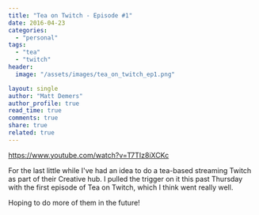```yaml
---
title: "Tea on Twitch - Episode #1"
date: 2016-04-23
categories: 
  - "personal"
tags: 
  - "tea"
  - "twitch"
header:
  image: "/assets/images/tea_on_twitch_ep1.png"

layout: single
author: "Matt Demers"
author_profile: true
read_time: true
comments: true
share: true
related: true
---
```


https://www.youtube.com/watch?v=T7TIz8iXCKc

For the last little while I've had an idea to do a tea-based streaming Twitch as part of their Creative hub. I pulled the trigger on it this past Thursday with the first episode of Tea on Twitch, which I think went really well.

Hoping to do more of them in the future!
